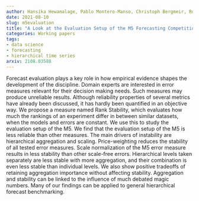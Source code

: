 ```yaml
---
author: Hansika Hewamalage, Pablo Montero-Manso, Christoph Bergmeir, Rob J Hyndman
date: 2021-08-10
slug: m5evaluation
title: "A Look at the Evaluation Setup of the M5 Forecasting Competition"
categories: Working papers
tags:
- data science
- forecasting
- hierarchical time series
arxiv: 2108.03588
---
```


Forecast evaluation plays a key role in how empirical evidence shapes the development of the discipline. Domain experts are interested in error measures relevant for their decision making needs. Such measures may produce unreliable results. Although reliability properties of several metrics have already been discussed, it has hardly been quantified in an objective way. We propose a measure named Rank Stability, which evaluates how much the rankings of an experiment differ in between similar datasets, when the models and errors are constant. We use this to study the evaluation setup of the M5. We find that the evaluation setup of the M5 is less reliable than other measures. The main drivers of instability are hierarchical aggregation and scaling. Price-weighting reduces the stability of all tested error measures. Scale normalization of the M5 error measure results in less stability than other scale-free errors. Hierarchical levels taken separately are less stable with more aggregation, and their combination is even less stable than individual levels. We also show positive tradeoffs of retaining aggregation importance without affecting stability. Aggregation and stability can be linked to the influence of much debated magic numbers. Many of our findings can be applied to general hierarchical forecast benchmarking.
